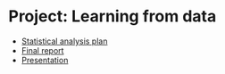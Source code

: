 # Project: Learning from data

- [Statistical analysis plan](https://github.com/khuongquynhlong/Biostat/blob/main/ProjectLFD/1.%20SAP_Version%202.0_Group2.pdf)
- [Final report](https://github.com/khuongquynhlong/Biostat/blob/main/ProjectLFD/2.%20PLFD_FinalReport_Group2.pdf)
- [Presentation](https://khuongquynhlong.github.io/Biostat/ProjectLFD/PPT/PPT.html)